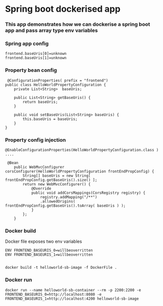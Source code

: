 # Spring boot dockerised app

### This app demonstrates how we can dockerise a spring boot app and pass array type env variables

### Spring app config

```
frontend.baseUris[0]=unknown
frontend.baseUris[1]=unknown
```

### Property bean config

```
 @ConfigurationProperties( prefix = "frontend")
public class HelloWorldPropertyConfiguration {
    private List<String>  baseUris;

    public List<String> getBaseUris() {
        return baseUris;
    }

    public void setBaseUris(List<String> baseUris) {
        this.baseUris = baseUris;
    }
} 
```

### Property config injection

```
@EnableConfigurationProperties(HelloWorldPropertyConfiguration.class )
....

 @Bean
    public WebMvcConfigurer corsConfigurer(HelloWorldPropertyConfiguration frontEndPropConfig) {
        String[] baseUris = new String[ frontEndPropConfig.getBaseUris().size() ];
        return new WebMvcConfigurer() {
            @Override
            public void addCorsMappings(CorsRegistry registry) {
                registry.addMapping("/**")
                .allowedOrigins( frontEndPropConfig.getBaseUris().toArray( baseUris ) );
            }
        };
    } 
```

### Docker build  
Docker file exposes two env variables
```
ENV FRONTEND_BASEURIS_0=willbeoverritten
ENV FRONTEND_BASEURIS_1=willbeoverritten
 
```

`docker build -t helloworld-sb-image -f DockerFile .`

### Docker run
`docker run --name helloworld-sb-container --rm -p 2200:2200 -e FRONTEND_BASEURIS_0=http://localhost:8080 -e FRONTEND_BASEURIS_1=http://localhost:4200 helloworld-sb-image`